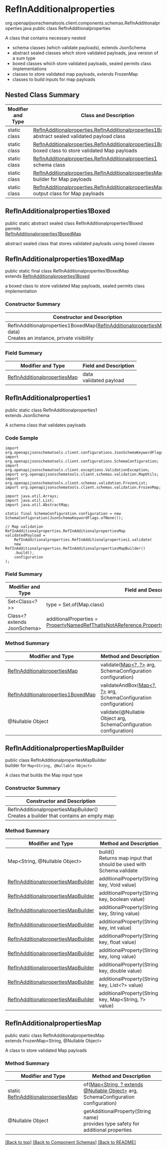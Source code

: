 # RefInAdditionalproperties
org.openapijsonschematools.client.components.schemas.RefInAdditionalproperties.java
public class RefInAdditionalproperties<br>

A class that contains necessary nested
- schema classes (which validate payloads), extends JsonSchema
- abstract sealed classes which store validated payloads, java version of a sum type
- boxed classes which store validated payloads, sealed permits class implementations
- classes to store validated map payloads, extends FrozenMap
- classes to build inputs for map payloads

## Nested Class Summary
| Modifier and Type | Class and Description |
| ----------------- | ---------------------- |
| static class | [RefInAdditionalproperties.RefInAdditionalproperties1Boxed](#refinadditionalproperties1boxed)<br> abstract sealed validated payload class |
| static class | [RefInAdditionalproperties.RefInAdditionalproperties1BoxedMap](#refinadditionalproperties1boxedmap)<br> boxed class to store validated Map payloads |
| static class | [RefInAdditionalproperties.RefInAdditionalproperties1](#refinadditionalproperties1)<br> schema class |
| static class | [RefInAdditionalproperties.RefInAdditionalpropertiesMapBuilder](#refinadditionalpropertiesmapbuilder)<br> builder for Map payloads |
| static class | [RefInAdditionalproperties.RefInAdditionalpropertiesMap](#refinadditionalpropertiesmap)<br> output class for Map payloads |

## RefInAdditionalproperties1Boxed
public static abstract sealed class RefInAdditionalproperties1Boxed<br>
permits<br>
[RefInAdditionalproperties1BoxedMap](#refinadditionalproperties1boxedmap)

abstract sealed class that stores validated payloads using boxed classes

## RefInAdditionalproperties1BoxedMap
public static final class RefInAdditionalproperties1BoxedMap<br>
extends [RefInAdditionalproperties1Boxed](#refinadditionalproperties1boxed)

a boxed class to store validated Map payloads, sealed permits class implementation

### Constructor Summary
| Constructor and Description |
| --------------------------- |
| RefInAdditionalproperties1BoxedMap([RefInAdditionalpropertiesMap](#refinadditionalpropertiesmap) data)<br>Creates an instance, private visibility |

### Field Summary
| Modifier and Type | Field and Description |
| ----------------- | ---------------------- |
| [RefInAdditionalpropertiesMap](#refinadditionalpropertiesmap) | data<br>validated payload |

## RefInAdditionalproperties1
public static class RefInAdditionalproperties1<br>
extends JsonSchema

A schema class that validates payloads

### Code Sample
```
import org.openapijsonschematools.client.configurations.JsonSchemaKeywordFlags;
import org.openapijsonschematools.client.configurations.SchemaConfiguration;
import org.openapijsonschematools.client.exceptions.ValidationException;
import org.openapijsonschematools.client.schemas.validation.MapUtils;
import org.openapijsonschematools.client.schemas.validation.FrozenList;
import org.openapijsonschematools.client.schemas.validation.FrozenMap;

import java.util.Arrays;
import java.util.List;
import java.util.AbstractMap;

static final SchemaConfiguration configuration = new SchemaConfiguration(JsonSchemaKeywordFlags.ofNone());

// Map validation
RefInAdditionalproperties.RefInAdditionalpropertiesMap validatedPayload =
    RefInAdditionalproperties.RefInAdditionalproperties1.validate(
    new RefInAdditionalproperties.RefInAdditionalpropertiesMapBuilder()
    .build(),
    configuration
);
```

### Field Summary
| Modifier and Type | Field and Description |
| ----------------- | ---------------------- |
| Set<Class<?>> | type = Set.of(Map.class) |
| Class<? extends JsonSchema> | additionalProperties = [PropertyNamedRefThatIsNotAReference.PropertyNamedRefThatIsNotAReference1.class](../../components/schemas/PropertyNamedRefThatIsNotAReference.md#propertynamedrefthatisnotareference1) |

### Method Summary
| Modifier and Type | Method and Description |
| ----------------- | ---------------------- |
| [RefInAdditionalpropertiesMap](#refinadditionalpropertiesmap) | validate([Map&lt;?, ?&gt;](#refinadditionalpropertiesmapbuilder) arg, SchemaConfiguration configuration) |
| [RefInAdditionalproperties1BoxedMap](#refinadditionalproperties1boxedmap) | validateAndBox([Map&lt;?, ?&gt;](#refinadditionalpropertiesmapbuilder) arg, SchemaConfiguration configuration) |
| @Nullable Object | validate(@Nullable Object arg, SchemaConfiguration configuration) |
## RefInAdditionalpropertiesMapBuilder
public class RefInAdditionalpropertiesMapBuilder<br>
builder for `Map<String, @Nullable Object>`

A class that builds the Map input type

### Constructor Summary
| Constructor and Description |
| --------------------------- |
| RefInAdditionalpropertiesMapBuilder()<br>Creates a builder that contains an empty map |

### Method Summary
| Modifier and Type | Method and Description |
| ----------------- | ---------------------- |
| Map<String, @Nullable Object> | build()<br>Returns map input that should be used with Schema.validate |
| [RefInAdditionalpropertiesMapBuilder](#refinadditionalpropertiesmapbuilder) | additionalProperty(String key, Void value) |
| [RefInAdditionalpropertiesMapBuilder](#refinadditionalpropertiesmapbuilder) | additionalProperty(String key, boolean value) |
| [RefInAdditionalpropertiesMapBuilder](#refinadditionalpropertiesmapbuilder) | additionalProperty(String key, String value) |
| [RefInAdditionalpropertiesMapBuilder](#refinadditionalpropertiesmapbuilder) | additionalProperty(String key, int value) |
| [RefInAdditionalpropertiesMapBuilder](#refinadditionalpropertiesmapbuilder) | additionalProperty(String key, float value) |
| [RefInAdditionalpropertiesMapBuilder](#refinadditionalpropertiesmapbuilder) | additionalProperty(String key, long value) |
| [RefInAdditionalpropertiesMapBuilder](#refinadditionalpropertiesmapbuilder) | additionalProperty(String key, double value) |
| [RefInAdditionalpropertiesMapBuilder](#refinadditionalpropertiesmapbuilder) | additionalProperty(String key, List<?> value) |
| [RefInAdditionalpropertiesMapBuilder](#refinadditionalpropertiesmapbuilder) | additionalProperty(String key, Map<String, ?> value) |

## RefInAdditionalpropertiesMap
public static class RefInAdditionalpropertiesMap<br>
extends FrozenMap<String, @Nullable Object>

A class to store validated Map payloads

### Method Summary
| Modifier and Type | Method and Description |
| ----------------- | ---------------------- |
| static [RefInAdditionalpropertiesMap](#refinadditionalpropertiesmap) | of([Map<String, ? extends @Nullable Object>](#refinadditionalpropertiesmapbuilder) arg, SchemaConfiguration configuration) |
| @Nullable Object | getAdditionalProperty(String name)<br>provides type safety for additional properties |

[[Back to top]](#top) [[Back to Component Schemas]](../../../README.md#Component-Schemas) [[Back to README]](../../../README.md)
